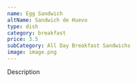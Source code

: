 ```yaml
---
name: Egg Sandwich
altName: Sandwich de Huevo
type: dish
category: breakfast
price: 3.5
subCategory: All Day Breakfast Sandwichs
image: image.png
---
```


Description
